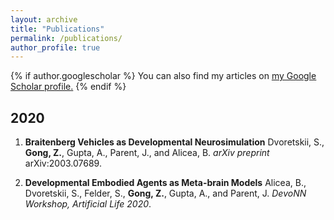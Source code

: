 ```yaml
---
layout: archive
title: "Publications"
permalink: /publications/
author_profile: true
---
```


{% if author.googlescholar %}
  You can also find my articles on <u><a href="{{author.googlescholar}}">my Google Scholar profile</a>.</u>
{% endif %}

## 2020
1. **Braitenberg Vehicles as Developmental Neurosimulation**
Dvoretskii, S., ​**Gong, Z.**​, Gupta, A., Parent, J., and Alicea, B.
​*arXiv preprint* arXiv:2003.07689​.

2. **Developmental Embodied Agents as Meta-brain Models**
Alicea, B., Dvoretskii, S., Felder, S., **​Gong, Z.**​, Gupta, A., and Parent, J.
*​DevoNN Workshop, Artificial Life 2020​*.

<!-- {% include base_path %}

{% for post in site.publications reversed %}
  {% include archive-single.html %}
{% endfor %} -->
